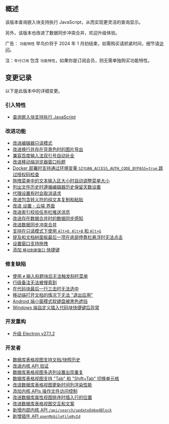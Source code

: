 ## 概述

该版本查询嵌入块支持执行 JavaScript，从而实现更灵活的查询显示。

另外，该版本也改进了数据同步冲突合并，欢迎升级体验。

广告： `功能特性` 早鸟价将于 2024 年 1 月初结束，如需购买请抓紧时间，细节请[访问](https://b3log.org/siyuan/pricing.html)。

注：`年付订阅` 包含 `功能特性`，如果你是订阅会员，则无需单独购买功能特性。

## 变更记录

以下是此版本中的详细变更。

### 引入特性

* [查询嵌入块支持执行 JavaScript](https://github.com/siyuan-note/siyuan/issues/9648)

### 改进功能

* [改进编辑器只读模式](https://github.com/siyuan-note/siyuan/issues/9598)
* [改进换行并存在背景色时的图片导出](https://github.com/siyuan-note/siyuan/issues/9685)
* [兼容百度输入法双引号自动补全](https://github.com/siyuan-note/siyuan/issues/9686)
* [改进移动端浏览器窗口标题](https://github.com/siyuan-note/siyuan/issues/9695)
* [Docker 部署时支持通过环境变量 `SIYUAN_ACCESS_AUTH_CODE_BYPASS=true` 跳过授权码检查](https://github.com/siyuan-note/siyuan/issues/9709)
* [拖拽菜单中的文本输入区大小时自动调整菜单大小](https://github.com/siyuan-note/siyuan/issues/9715)
* [列出文件历史时遵循编辑器历史保留天数设置](https://github.com/siyuan-note/siyuan/issues/9723)
* [代理设置有时会取消请求](https://github.com/siyuan-note/siyuan/issues/9725)
* [改进包含转义符的纯文本复制和粘贴](https://github.com/siyuan-note/siyuan/issues/9727)
* [改进 设置 - 云端 界面](https://github.com/siyuan-note/siyuan/issues/9730)
* [改进索引校验任务栏推送消息](https://github.com/siyuan-note/siyuan/issues/9739)
* [改进存在数据合并时的数据同步感知](https://github.com/siyuan-note/siyuan/issues/9740)
* [改进数据同步冲突合并](https://github.com/siyuan-note/siyuan/issues/9741)
* [支持在只读模式下使用 `Alt+O`, `Alt+B` 和 `Alt+G`](https://github.com/siyuan-note/siyuan/issues/9745)
* [提及和文档树面板最后一项在底部停靠栏悬浮时无法点击](https://github.com/siyuan-note/siyuan/issues/9750)
* [设置窗口支持拖拽](https://github.com/siyuan-note/siyuan/issues/9752)
* [添加 `移动到新窗口` 快捷键](https://github.com/siyuan-note/siyuan/issues/9754)

### 修复缺陷

* [使用 `#` 输入标题块后无法触发斜杆菜单](https://github.com/siyuan-note/siyuan/issues/9022)
* [行级备注无法被搜索到](https://github.com/siyuan-note/siyuan/issues/9710)
* [在代码块最后一行三击时无法选中](https://github.com/siyuan-note/siyuan/issues/9714)
* [移动端打开文档的情况下无法 "退出应用"](https://github.com/siyuan-note/siyuan/issues/9717)
* [Android 端小窗模式软键盘被黑色遮挡](https://github.com/siyuan-note/siyuan/issues/9726)
* [Windows 端自定义插入代码块快捷键后异常](https://github.com/siyuan-note/siyuan/issues/9735)

### 开发重构

* [升级 Electron v27.1.2](https://github.com/siyuan-note/siyuan/issues/9705)

### 开发者

* [数据库表格视图支持文档/快照历史](https://github.com/siyuan-note/siyuan/issues/9567)
* [改进内核 API 验证](https://github.com/siyuan-note/siyuan/pull/9702)
* [数据库表格视图多选列设置出现重复](https://github.com/siyuan-note/siyuan/issues/9716)
* [数据库表格视图支持 "Tab" 和 "Shift+Tab" 切换单元格](https://github.com/siyuan-note/siyuan/issues/9718)
* [改进数据库表格视图更新时间列渲染性能](https://github.com/siyuan-note/siyuan/issues/9719)
* [添加内核 APIs 操作文件访问控制](https://github.com/siyuan-note/siyuan/pull/9722)
* [改进数据库属性视图排序时插入行的位置](https://github.com/siyuan-note/siyuan/issues/9724)
* [改进数据库表格视图交互和文案](https://github.com/siyuan-note/siyuan/issues/9728)
* [新增内部内核 API `/api/search/updateEmbedBlock`](https://github.com/siyuan-note/siyuan/issues/9736)
* [新增插件 API `openMobileFileById`](https://github.com/siyuan-note/siyuan/issues/9738)
